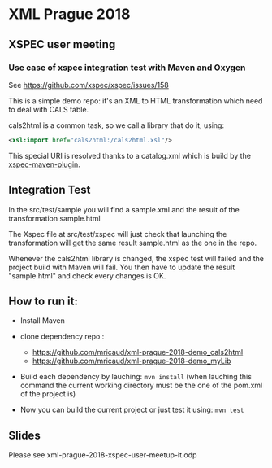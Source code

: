# XML Prague 2018
## XSPEC user meeting
### Use case of xspec integration test with Maven and Oxygen

See https://github.com/xspec/xspec/issues/158

This is a simple demo repo: it's an XML to HTML transformation which need to deal with CALS table.

cals2html is a common task, so we call a library that do it, using:

```xml
<xsl:import href="cals2html:/cals2html.xsl"/>
```

This special URI is resolved thanks to a catalog.xml which is build by the [xspec-maven-plugin](https://github.com/xspec/xspec-maven-plugin-1).

## Integration Test

In the src/test/sample you will find a sample.xml and the result of the transformation sample.html

The Xspec file at src/test/xspec will just check that launching the transformation will get the same result sample.html as the one in the repo.

Whenever the cals2html library is changed, the xspec test will failed and the project build with Maven will fail.
You then have to update the result "sample.html" and check every changes is OK.

## How to run it:

- Install Maven
- clone dependency repo :
    - https://github.com/mricaud/xml-prague-2018-demo_cals2html
    - https://github.com/mricaud/xml-prague-2018-demo_myLib 

- Build each dependency by lauching: `mvn install`
(when lauching this command the current working directory must be the one of the pom.xml of the project is)

- Now you can build the current project or just test it using: `mvn test` 

## Slides

Please see xml-prague-2018-xspec-user-meetup-it.odp
